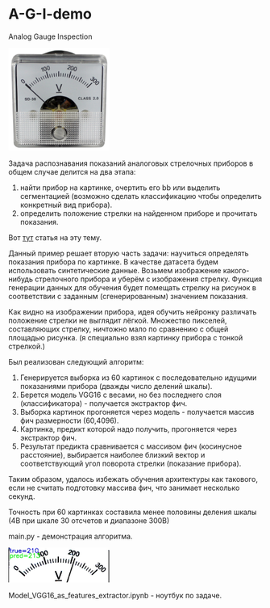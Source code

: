 # A-G-I-demo

Analog Gauge Inspection

<img src="Voltmeter-Original.jpg" alt="VVV" width="200"/>

Задача распознавания показаний аналоговых стрелочных приборов в общем случае делится на два этапа:
1. найти прибор на картинке, очертить его bb или выделить сегментацией
(возможно сделать классификацию чтобы определить конкретный вид прибора).
2. определить положение стрелки на найденном приборе и прочитать показания.

Вот [тут](https://indatalabs.com/blog/ai-inspection) статья на эту тему.

Данный пример решает вторую часть задачи: научиться определять показания прибора по картинке.
В качестве датасета будем использовать синтетические данные. 
Возьмем изображение какого-нибудь стрелочного прибора и уберём с изображения стрелку.
Функция генерации данных для обучения будет помещать стрелку на рисунок в соответствии 
с заданным (сгенерированным) значением показания.

Как видно на изображении прибора, идея обучить нейронку различать положение стрелки не выглядит лёгкой.
Множество пикселей, составляющих стрелку, ничтожно мало по сравнению с общей площадью рисунка.
(я специально взял картинку прибора с тонкой стрелкой.)

Был реализован следующий алгоритм:
1. Генерируется выборка из 60 картинок с последовательно идущими показаниями прибора (дважды число делений шкалы).
2. Берется модель VGG16 с весами, но без последнего слоя (классификатора) - получается экстрактор фич.
3. Выборка картинок прогоняется через модель - получается массив фич размерности (60,4096).
4. Картинка, предикт которой надо получить, прогоняется через экстрактор фич.
5. Результат предикта сравнивается с массивом фич (косинусное расстояние), выбирается наиболее близкий вектор 
и соответствующий угол поворота стрелки (показание прибора).

Таким образом, удалось избежать обучения архитектуры как такового, если не считать подготовку массива фич, что занимает несколько секунд.

Точность при 60 картинках составила менее половины деления шкалы (4В при шкале 30 отсчетов и диапазоне 300В)

main.py - демонстрация алгоритма.

<img src="result.jpg" alt="VVV" width="200"/>

Model_VGG16_as_features_extractor.ipynb - ноутбук по задаче.
